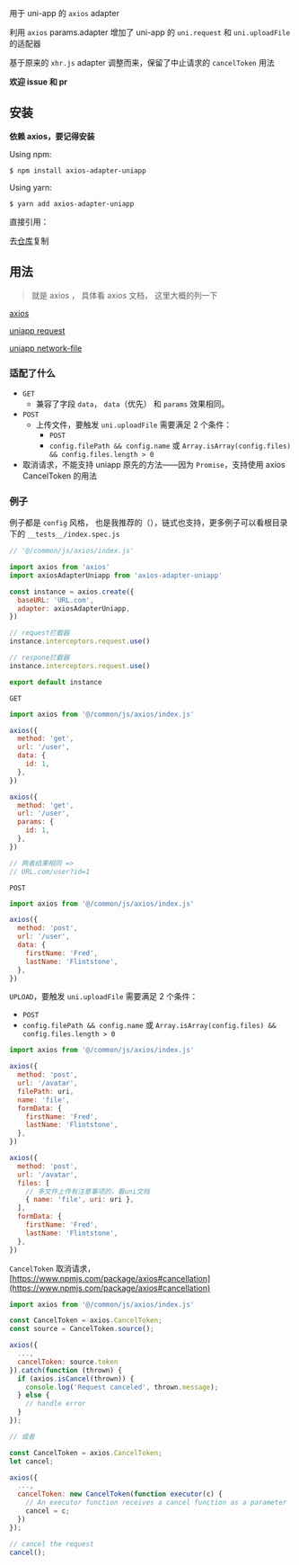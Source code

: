 用于 uni-app 的 `axios` adapter

利用 `axios` params.adapter 增加了 uni-app 的 `uni.request` 和 `uni.uploadFile` 的适配器

基于原来的 `xhr.js` adapter 调整而来，保留了中止请求的 `cancelToken` 用法

**欢迎 issue 和 pr**

## 安装

**依赖 axios，要记得安装**

Using npm:

`$ npm install axios-adapter-uniapp`

Using yarn:

`$ yarn add axios-adapter-uniapp`

直接引用：

去[仓库](https://github.com/lcysgsg/axios-adapter-uniapp)复制

## 用法

> 就是 axios ， 具体看 axios 文档， 这里大概的列一下

[axios](https://www.npmjs.com/package/axios)

[uniapp request](https://uniapp.dcloud.io/api/request/request)

[uniapp network-file](https://uniapp.dcloud.io/api/request/network-file)

### 适配了什么

- `GET`
  - 兼容了字段 `data`， `data`（优先） 和 `params` 效果相同。
- `POST`
  - 上传文件，要触发 `uni.uploadFile` 需要满足 2 个条件：
    - `POST`
    - `config.filePath && config.name` 或 `Array.isArray(config.files) && config.files.length > 0`
- 取消请求，不能支持 uniapp 原先的方法——因为 `Promise`，支持使用 axios CancelToken 的用法

### 例子

例子都是 `config` 风格， 也是我推荐的（），链式也支持，更多例子可以看根目录下的 `__tests__/index.spec.js`

```js
// '@/common/js/axios/index.js'

import axios from 'axios'
import axiosAdapterUniapp from 'axios-adapter-uniapp'

const instance = axios.create({
  baseURL: 'URL.com',
  adapter: axiosAdapterUniapp,
})

// request拦截器
instance.interceptors.request.use()

// respone拦截器
instance.interceptors.request.use()

export default instance
```

`GET`

```js
import axios from '@/common/js/axios/index.js'

axios({
  method: 'get',
  url: '/user',
  data: {
    id: 1,
  },
})

axios({
  method: 'get',
  url: '/user',
  params: {
    id: 1,
  },
})

// 两者结果相同 =>
// URL.com/user?id=1
```

`POST`

```js
import axios from '@/common/js/axios/index.js'

axios({
  method: 'post',
  url: '/user',
  data: {
    firstName: 'Fred',
    lastName: 'Flintstone',
  },
})
```

`UPLOAD`，要触发 `uni.uploadFile` 需要满足 2 个条件：

- `POST`
- `config.filePath && config.name` 或 `Array.isArray(config.files) && config.files.length > 0`

```js
import axios from '@/common/js/axios/index.js'

axios({
  method: 'post',
  url: '/avatar',
  filePath: uri,
  name: 'file',
  formData: {
    firstName: 'Fred',
    lastName: 'Flintstone',
  },
})

axios({
  method: 'post',
  url: '/avatar',
  files: [
    // 多文件上传有注意事项的，看uni文档
    { name: 'file', uri: uri },
  ],
  formData: {
    firstName: 'Fred',
    lastName: 'Flintstone',
  },
})
```

`CancelToken` 取消请求， [https://www.npmjs.com/package/axios#cancellation](https://www.npmjs.com/package/axios#cancellation)

```js
import axios from '@/common/js/axios/index.js'

const CancelToken = axios.CancelToken;
const source = CancelToken.source();

axios({
  ...,
  cancelToken: source.token
}).catch(function (thrown) {
  if (axios.isCancel(thrown)) {
    console.log('Request canceled', thrown.message);
  } else {
    // handle error
  }
});

// 或者

const CancelToken = axios.CancelToken;
let cancel;

axios({
  ...,
  cancelToken: new CancelToken(function executor(c) {
    // An executor function receives a cancel function as a parameter
    cancel = c;
  })
});

// cancel the request
cancel();
```

